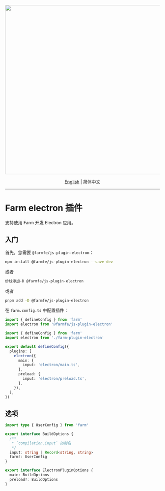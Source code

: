<div align="center">
  <a href="https://github.com/farm-fe/farm">
  <img src="../../assets/logo.png" width="550" />
  </a>
  <p>
    <a href="./README.md">English</a> |
    <span>简体中文</span>
</div>

---

# Farm electron 插件

支持使用 Farm 开发 Electron 应用。

## 入门

首先，您需要 `@farmfe/js-plugin-electron`：

```bash
npm install @farmfe/js-plugin-electron --save-dev
```

或者

```bash
纱线添加-D @farmfe/js-plugin-electron
```

或者

```bash
pnpm add -D @farmfe/js-plugin-electron
```

在 `farm.config.ts` 中配置插件：

```ts
import { defineConfig } from 'farm'
import electron from '@farmfe/js-plugin-electron'

import { defineConfig } from 'farm'
import electron from './farm-plugin-electron'

export default defineConfig({
  plugins: [
    electron({
      main: {
        input: 'electron/main.ts',
      },
      preload: {
        input: 'electron/preload.ts',
      },
    }),
  ],
})
```

## 选项

```ts
import type { UserConfig } from 'farm'

export interface BuildOptions {
  /**
   * `compilation.input` 的别名
   */
  input: string | Record<string, string>
  farm?: UserConfig
}

export interface ElectronPluginOptions {
  main: BuildOptions
  preload?: BuildOptions
}
```
